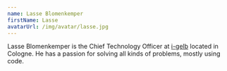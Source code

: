 ```yaml
---
name: Lasse Blomenkemper
firstName: Lasse
avatarUrl: /img/avatar/lasse.jpg
---
```


Lasse Blomenkemper is the Chief Technology Officer at [i-gelb](https://i-gelb.net) located in Cologne. He has a passion for solving all kinds of problems, mostly using code.